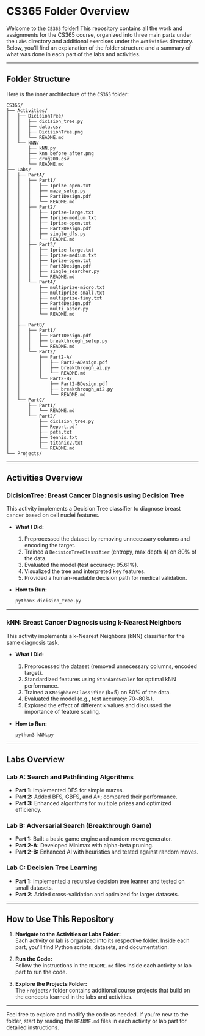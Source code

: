 # CS365 Folder Overview

Welcome to the `CS365` folder! This repository contains all the work and assignments for the CS365 course, organized into three main parts under the `Labs` directory and additional exercises under the `Activities` directory. Below, you'll find an explanation of the folder structure and a summary of what was done in each part of the labs and activities.

---

## Folder Structure

Here is the inner architecture of the `CS365` folder:

```
CS365/
├── Activities/                 
│   ├── DicisionTree/           
│   │   ├── dicision_tree.py
│   │   ├── data.csv
│   │   ├── DicisionTree.png
│   │   └── README.md
│   └── kNN/                    
│       ├── kNN.py
│       ├── knn_before_after.png
│       ├── drug200.csv
│       └── README.md
├── Labs/                       
│   ├── PartA/                  
│   │   ├── Part1/
│   │   │   ├── 1prize-open.txt
│   │   │   ├── maze_setup.py
│   │   │   ├── Part1Design.pdf
│   │   │   └── README.md
│   │   ├── Part2/
│   │   │   ├── 1prize-large.txt
│   │   │   ├── 1prize-medium.txt
│   │   │   ├── 1prize-open.txt
│   │   │   ├── Part2Design.pdf
│   │   │   ├── single_dfs.py
│   │   │   └── README.md
│   │   ├── Part3/
│   │   │   ├── 1prize-large.txt
│   │   │   ├── 1prize-medium.txt
│   │   │   ├── 1prize-open.txt
│   │   │   ├── Part3Design.pdf
│   │   │   ├── single_searcher.py
│   │   │   └── README.md
│   │   └── Part4/
│   │       ├── multiprize-micro.txt
│   │       ├── multiprize-small.txt
│   │       ├── multiprize-tiny.txt
│   │       ├── Part4Design.pdf
│   │       ├── multi_aster.py
│   │       └── README.md
│   │
│   ├── PartB/                  
│   │   ├── Part1/
│   │   │   ├── Part1Design.pdf
│   │   │   ├── breakthrough_setup.py
│   │   │   └── README.md
│   │   └── Part2/
│   │       ├── Part2-A/
│   │       │   ├── Part2-ADesign.pdf
│   │       │   ├── breakthrough_ai.py
│   │       │   └── README.md
│   │       └── Part2-B/
│   │           ├── Part2-BDesign.pdf
│   │           ├── breakthrough_ai2.py
│   │           └── README.md
│   └── PartC/                  
│       ├── Part1/
│       │   └── README.md
│       └── Part2/
│           ├── dicision_tree.py
│           ├── Report.pdf
│           ├── pets.txt
│           ├── tennis.txt
│           ├── titanic2.txt 
│           └── README.md
└── Projects/                   
```

---

## Activities Overview

### **DicisionTree: Breast Cancer Diagnosis using Decision Tree**
This activity implements a Decision Tree classifier to diagnose breast cancer based on cell nuclei features.

- **What I Did:**
  1. Preprocessed the dataset by removing unnecessary columns and encoding the target.
  2. Trained a `DecisionTreeClassifier` (entropy, max depth 4) on 80% of the data.
  3. Evaluated the model (test accuracy: 95.61%).
  4. Visualized the tree and interpreted key features.
  5. Provided a human-readable decision path for medical validation.

- **How to Run:**
  ```bash
  python3 dicision_tree.py
  ```

---

### **kNN: Breast Cancer Diagnosis using k-Nearest Neighbors**
This activity implements a k-Nearest Neighbors (kNN) classifier for the same diagnosis task.

- **What I Did:**
  1. Preprocessed the dataset (removed unnecessary columns, encoded target).
  2. Standardized features using `StandardScaler` for optimal kNN performance.
  3. Trained a `KNeighborsClassifier` (k=5) on 80% of the data.
  4. Evaluated the model (e.g., test accuracy: 70~80%).
  5. Explored the effect of different `k` values and discussed the importance of feature scaling.

- **How to Run:**
  ```bash
  python3 kNN.py
  ```

---

## Labs Overview

### **Lab A: Search and Pathfinding Algorithms**
- **Part 1:** Implemented DFS for simple mazes.
- **Part 2:** Added BFS, GBFS, and A*; compared their performance.
- **Part 3:** Enhanced algorithms for multiple prizes and optimized efficiency.

### **Lab B: Adversarial Search (Breakthrough Game)**
- **Part 1:** Built a basic game engine and random move generator.
- **Part 2-A:** Developed Minimax with alpha-beta pruning.
- **Part 2-B:** Enhanced AI with heuristics and tested against random moves.

### **Lab C: Decision Tree Learning**
- **Part 1:** Implemented a recursive decision tree learner and tested on small datasets.
- **Part 2:** Added cross-validation and optimized for larger datasets.

---

## How to Use This Repository

1. **Navigate to the Activities or Labs Folder:**  
   Each activity or lab is organized into its respective folder. Inside each part, you'll find Python scripts, datasets, and documentation.

2. **Run the Code:**  
   Follow the instructions in the `README.md` files inside each activity or lab part to run the code.

3. **Explore the Projects Folder:**  
   The `Projects/` folder contains additional course projects that build on the concepts learned in the labs and activities.

---

Feel free to explore and modify the code as needed. If you're new to the folder, start by reading the `README.md` files in each activity or lab part for detailed instructions.
